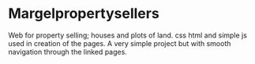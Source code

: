# Margelpropertysellers
Web for property selling; houses and plots of land.
css html and simple js used in creation of the pages. A very simple project but with smooth navigation through the linked pages.

